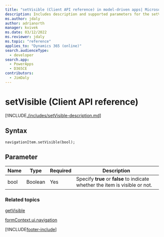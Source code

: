 ```yaml
---
title: "setVisible (Client API reference) in model-driven apps| MicrosoftDocs"
description: Includes description and supported parameters for the setVisible method.
ms.author: jdaly
author: adrianorth
manager: kvivek
ms.date: 03/12/2022
ms.reviewer: jdaly
ms.topic: "reference"
applies_to: "Dynamics 365 (online)"
search.audienceType: 
  - developer
search.app: 
  - PowerApps
  - D365CE
contributors:
  - JimDaly
---
```

# setVisible (Client API reference)



[!INCLUDE[./includes/setVisible-description.md](./includes/setVisible-description.md)]

## Syntax

`navigationItem.setVisible(bool);`

## Parameter

|Name|Type|Required|Description|
|--|--|--|--|
|bool|Boolean|Yes|Specify **true** or **false** to indicate whether the item is visible or not.|

### Related topics

[getVisible](getVisible.md)

[formContext.ui.navigation](../formContext-ui-navigation.md)





[!INCLUDE[footer-include](../../../../../includes/footer-banner.md)]